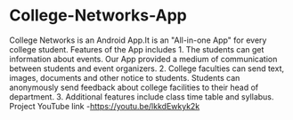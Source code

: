 # College-Networks-App
College Networks is an Android App.It is an "All-in-one App" for every college student.    Features of the App includes   1. The students can get information about events. Our App provided a medium of communication between students and event organizers. 2. College faculties can send text, images, documents and other notice to students. Students can anonymously send feedback about college facilities to their head of department. 3. Additional features include class time table and syllabus.       Project YouTube link  -https://youtu.be/lkkdEwkyk2k 
